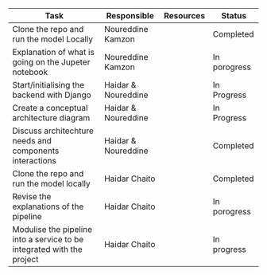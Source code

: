 | **Task**                                                               | **Responsible**     | **Resources** | **Status**   |
| ---------------------------------------------------------------------- | ------------------- | ------------- | ------------ |
| Clone the repo and run the model Locally                               | Noureddine Kamzon   |               | Completed    |
| Explanation of what is going on the Jupeter notebook                   | Noureddine Kamzon   |               | In porogress |
| Start/initialising the backend with Django                             | Haidar & Noureddine |               | In Progress  |
| Create a conceptual architecture diagram                               | Haidar & Noureddine |               | In Progress  |
| Discuss architechture needs and components interactions                | Haidar & Noureddine |               | Completed    |
| Clone the repo and run the model locally                               | Haidar Chaito       |               | Completed    |
| Revise the explanations of the pipeline                                | Haidar Chaito       |               | In porogress |
| Modulise the pipeline into a service to be integrated with the project | Haidar Chaito       |               | In progress  |

